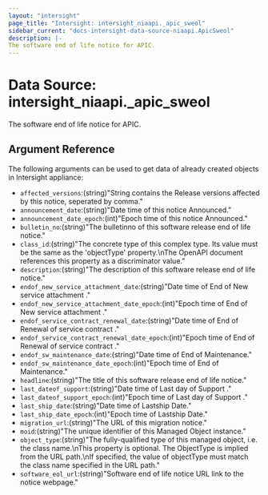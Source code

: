 ```yaml
---
layout: "intersight"
page_title: "Intersight: intersight_niaapi._apic_sweol"
sidebar_current: "docs-intersight-data-source-niaapi.ApicSweol"
description: |-
The software end of life notice for APIC.
---
```


# Data Source: intersight_niaapi._apic_sweol
The software end of life notice for APIC.
## Argument Reference
The following arguments can be used to get data of already created objects in Intersight appliance:
* `affected_versions`:(string)"String contains the Release versions affected by this notice, seperated by comma."
* `announcement_date`:(string)"Date time of this notice Announced."
* `announcement_date_epoch`:(int)"Epoch time of this notice Announced."
* `bulletin_no`:(string)"The bulletinno of this software release end of life notice."
* `class_id`:(string)"The concrete type of this complex type. Its value must be the same as the 'objectType' property.\nThe OpenAPI document references this property as a discriminator value."
* `description`:(string)"The description of this software release end of life notice."
* `endof_new_service_attachment_date`:(string)"Date time of End of New service attachment ."
* `endof_new_service_attachment_date_epoch`:(int)"Epoch time of End of New service attachment ."
* `endof_service_contract_renewal_date`:(string)"Date time of End of Renewal of service contract ."
* `endof_service_contract_renewal_date_epoch`:(int)"Epoch time of End of Renewal of service contract ."
* `endof_sw_maintenance_date`:(string)"Date time of End of Maintenance."
* `endof_sw_maintenance_date_epoch`:(int)"Epoch time of End of Maintenance."
* `headline`:(string)"The title of this software release end of life notice."
* `last_dateof_support`:(string)"Date time of Last day of Support ."
* `last_dateof_support_epoch`:(int)"Epoch time of Last day of Support ."
* `last_ship_date`:(string)"Date time of Lastship Date."
* `last_ship_date_epoch`:(int)"Epoch time of Lastship Date."
* `migration_url`:(string)"The URL of this migration notice."
* `moid`:(string)"The unique identifier of this Managed Object instance."
* `object_type`:(string)"The fully-qualified type of this managed object, i.e. the class name.\nThis property is optional. The ObjectType is implied from the URL path.\nIf specified, the value of objectType must match the class name specified in the URL path."
* `software_eol_url`:(string)"Software end of life notice URL link to the notice webpage."
